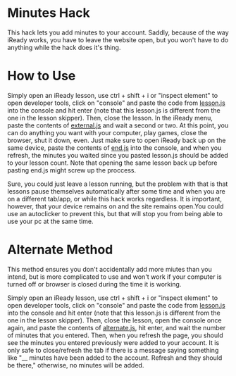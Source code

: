 # Minutes Hack
This hack lets you add minutes to your account. Saddly, because of the way iReady works, you have to leave the website open, but you won't have to do anything while the hack does it's thing.

# How to Use
Simply open an iReady lesson, use ctrl + shift + i or "inspect element" to open developer tools, click on "console" and paste the code from [lesson.js](lesson.js) into the console and hit enter (note that this lesson.js is different from the one in the lesson skipper). Then, close the lesson. In the iReady menu, paste the contents of [external.js](external.js) and wait a second or two. At this point, you can do anything you want with your computer, play games, close the browser, shut it down, even. Just make sure to open iReady back up on the same device, paste the contents of [end.js](end.js) into the console, and when you refresh, the minutes you waited since you pasted lesson.js should be added to your lesson count. Note that opening the same lesson back up before pasting end.js might screw up the proccess.

Sure, you could just leave a lesson running, but the problem with that is that lessons pause themselves automatically after some time and when you are on a different tab/app, or while this hack works regardless. It is important, however, that your device remains on and the site remains open.You could use an autoclicker to prevent this, but that will stop you from being able to use your pc at the same time. 

# Alternate Method
This method ensures you don't accidentally add more miutes than you intend, but is more complicated to use and won't work if your computer is turned off or browser is closed during the time it is working.

Simply open an iReady lesson, use ctrl + shift + i or "inspect element" to open developer tools, click on "console" and paste the code from [lesson.js](lesson.js) into the console and hit enter (note that this lesson.js is different from the one in the lesson skipper). Then, close the lesson, open the console once again, and paste the contents of [alternate.js](alternate.js), hit enter, and wait the number of minutes that you entered. Then, when you refresh the page, you should see the minutes you entered previously were added to your account. It is only safe to close/refresh the tab if there is a message saying something like "__ minutes have been added to the account. Refresh and they should be there," otherwise, no minutes will be added.
